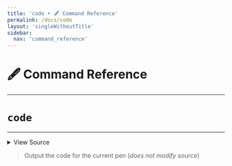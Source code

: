 ```yaml
---
title: 'code • 🖋️ Command Reference'
permalink: /docs/code
layout: 'singleWithoutTitle'
sidebar:
  nav: 'command_reference'
---
```


# 🖋️ Command Reference

---

# `code`

---



<details>
  <summary>View Source</summary>

{% highlight sh %}

!fn --shellpen-private writeDSL --eval-full-stack || return $?
printf '%s' "${__SHELLPEN_SOURCES_TEXTS[$SHELLPEN_PEN_INDEX]}"
{% endhighlight %}

</details>



> Output the code for the current pen (_does not modify source_)







